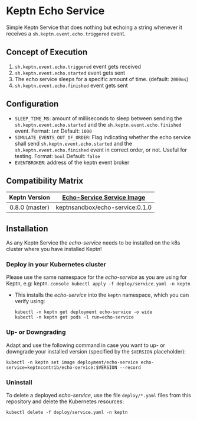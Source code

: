 # Keptn Echo Service

Simple Keptn Service that does nothing but echoing a string whenever it receives a ```sh.keptn.event.echo.triggered```
event.

## Concept of Execution

1. ```sh.keptn.event.echo.triggered``` event gets received
2. ```sh.keptn.event.echo.started``` event gets sent
3. The echo service sleeps for a specific amount of time. (default: ```2000ms```)
4. ```sh.keptn.event.echo.finished``` event gets sent

## Configuration
- ```SLEEP_TIME_MS```:  amount of milliseconds to sleep between sending the ```sh.keptn.event.echo.started``` and the
```sh.keptn.event.echo.finished``` event. Format: ```int``` Default: ```1000```
- ```SIMULATE_EVENTS_OUT_OF_ORDER```: Flag indicating whether the echo service shall send ```sh.keptn.event.echo.started```
and the ```sh.keptn.event.echo.finished``` event in correct order, or not. Useful for testing. Format: ```bool``` Default: ```false```
- ```EVENTBROKER```: address of the keptn event broker

## Compatibility Matrix
| Keptn Version    | [Echo-Service Service Image](https://hub.docker.com/r/keptnsandbox/echo-service/tags) |
|:----------------:|:----------------------------------------:|
|   0.8.0 (master) | keptnsandbox/echo-service:0.1.0          |

## Installation
As any Keptn Service the *echo-service* needs to be installed on the k8s cluster where you have installed Keptn!

### Deploy in your Kubernetes cluster

Please use the same namespace for the *echo-service* as you are using for Keptn, e.g: keptn.
    ```console
    kubectl apply -f deploy/service.yaml -n keptn
    ```
* This installs the *echo-service* into the `keptn` namespace, which you can verify using:
    ```console
    kubectl -n keptn get deployment echo-service -o wide
    kubectl -n keptn get pods -l run=echo-service
    ```
### Up- or Downgrading
Adapt and use the following command in case you want to up- or downgrade your installed version (specified by the `$VERSION` placeholder):
```console
kubectl -n keptn set image deployment/echo-service echo-service=keptncontrib/echo-service:$VERSION --record
```
### Uninstall
To delete a deployed *echo-service*, use the file `deploy/*.yaml` files from this repository and delete the Kubernetes resources:
```console
kubectl delete -f deploy/service.yaml -n keptn
```